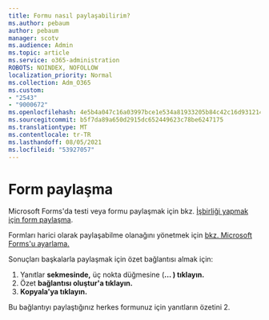 ```yaml
---
title: Formu nasıl paylaşabilirim?
ms.author: pebaum
author: pebaum
manager: scotv
ms.audience: Admin
ms.topic: article
ms.service: o365-administration
ROBOTS: NOINDEX, NOFOLLOW
localization_priority: Normal
ms.collection: Adm_O365
ms.custom:
- "2543"
- "9000672"
ms.openlocfilehash: 4e5b4a047c16a03997bce1e534a81933205b84c42c16d931214883fd2df72360
ms.sourcegitcommit: b5f7da89a650d2915dc652449623c78be6247175
ms.translationtype: MT
ms.contentlocale: tr-TR
ms.lasthandoff: 08/05/2021
ms.locfileid: "53927057"
---
```

# <a name="share-a-form"></a>Form paylaşma

Microsoft Forms'da testi veya formu paylaşmak için bkz. [İşbirliği yapmak için form paylaşma](https://support.office.com/article/Share-a-form-to-collaborate-d5bb5cf0-8401-4c15-bb8c-8e108cd7e69b).

Formları harici olarak paylaşabilme olanağını yönetmek için [bkz. Microsoft Forms'u ayarlama.](https://support.office.com/article/set-up-microsoft-forms-cc52287a-4550-464d-9a1b-457bf9df2240) 

Sonuçları başkalarla paylaşmak için özet bağlantısı almak için:

1. Yanıtlar **sekmesinde,** üç nokta düğmesine (**... ) tıklayın.**
3. Özet **bağlantısı oluştur'a tıklayın.**
4. **Kopyala'ya tıklayın.**

Bu bağlantıyı paylaştığınız herkes formunuz için yanıtların özetini 2.